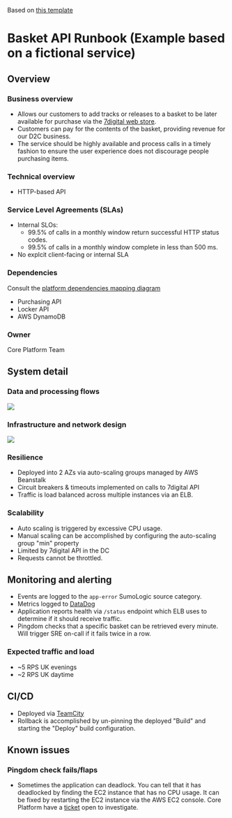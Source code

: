 Based on [this template](https://docs.google.com/document/d/1h4y6cdCOkwr3tXHn5a_zd1j8nSPvqKWDxiM7r5sqrrs/edit?usp=sharing)

# Basket API Runbook (Example based on a fictional service)

## Overview

### Business overview

* Allows our customers to add tracks or releases to a basket to be later available for purchase via the [7digital web store](https://uk.7digital.com).
* Customers can pay for the contents of the basket, providing revenue for our D2C business.
* The service should be highly available and process calls in a timely fashion to ensure the user experience does not discourage people purchasing items.

### Technical overview

* HTTP-based API

### Service Level Agreements (SLAs)

* Internal SLOs:
  * 99.5% of calls in a monthly window return successful HTTP status codes.
  * 99.5% of calls in a monthly window complete in less than 500 ms.
* No explcit client-facing or internal SLA

### Dependencies

Consult the [platform dependencies mapping diagram](https://github.com/7digital/architecture-diagrams/blob/master/docs/platform-dependencies.md)

* Purchasing API
* Locker API
* AWS DynamoDB

### Owner

Core Platform Team

## System detail

### Data and processing flows

<img src="https://github.com/7digital/architecture-diagrams/blob/master/diagrams/example_api_flow.svg" />

### Infrastructure and network design

<img src="https://github.com/7digital/architecture-diagrams/blob/master/diagrams/example_api.svg" />

### Resilience

* Deployed into 2 AZs via auto-scaling groups managed by AWS Beanstalk
* Circuit breakers & timeouts implemented on calls to 7digital API
* Traffic is load balanced across multiple instances via an ELB.

### Scalability

* Auto scaling is triggered by excessive CPU usage.
* Manual scaling can be accomplished by configuring the auto-scaling group "min" property
* Limited by 7digital API in the DC
* Requests cannot be throttled.

## Monitoring and alerting

* Events are logged to the `app-error` SumoLogic source category.
* Metrics logged to [DataDog](https://app.datadoghq.com/dashboard/hwj-6qq-rqi/downloading-api)
* Application reports health via `/status` endpoint which ELB uses to determine if it should receive traffic.
* Pingdom checks that a specific basket can be retrieved every minute. Will trigger SRE on-call if it fails twice in a row.

### Expected traffic and load

* ~5 RPS UK evenings
* ~2 RPS UK daytime

## CI/CD

* Deployed via [TeamCity](http://teamcity-london.prod.eu-central-1.7digital.net/project.html?projectId=CorePlatform_MediaDelivery_DownloadingAwsConsolidated_Downloading&tab=projectOverview)
* Rollback is accomplished by un-pinning the deployed "Build" and starting the "Deploy" build configuration.

## Known issues

### Pingdom check fails/flaps

* Sometimes the application can deadlock. You can tell that it has deadlocked by finding the EC2 instance that has no CPU usage. It can be fixed by restarting the EC2 instance via the AWS EC2 console. Core Platform have a [ticket](https://example.com) open to investigate. 
